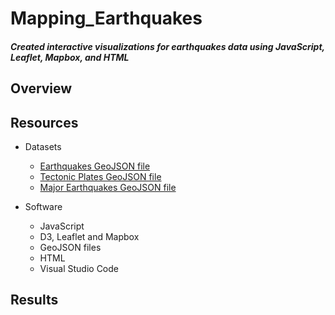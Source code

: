 # Mapping_Earthquakes
#### *Created interactive visualizations for earthquakes data using JavaScript, Leaflet, Mapbox, and HTML*

## Overview

## Resources
- Datasets
  - [Earthquakes GeoJSON file](https://earthquake.usgs.gov/earthquakes/feed/v1.0/summary/all_week.geojson)
  - [Tectonic Plates GeoJSON file](https://raw.githubusercontent.com/fraxen/tectonicplates/master/GeoJSON/PB2002_boundaries.json)
  - [Major Earthquakes GeoJSON file](https://earthquake.usgs.gov/earthquakes/feed/v1.0/summary/4.5_week.geojson)

- Software
  - JavaScript
  - D3, Leaflet and Mapbox
  - GeoJSON files
  - HTML
  - Visual Studio Code

## Results
